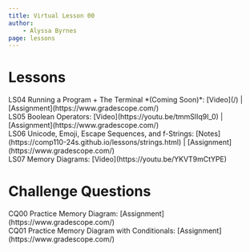 ```yaml
---
title: Virtual Lesson 00
author:
    - Alyssa Byrnes
page: lessons
---
```


# Lessons
<div class="box link-page m-2 p-4">

<div class="plan Class"><span class="kind">LS04 </span>
<span class="title">Running a Program + The Terminal *(Coming Soon)*:</span>
[Video](/) | [Assignment](https://www.gradescope.com/)
</div>

<div class="plan Class"><span class="kind">LS05 </span>
<span class="title">Boolean Operators:</span>
[Video](https://youtu.be/tmmSlIq9I_0) | [Assignment](https://www.gradescope.com/)
</div>

<div class="plan Class"><span class="kind">LS06 </span>
<span class="title">Unicode, Emoji, Escape Sequences, and f-Strings:</span>
[Notes](https://comp110-24s.github.io/lessons/strings.html) | [Assignment](https://www.gradescope.com/)
</div>

<div class="plan Class"><span class="kind">LS07 </span>
<span class="title">Memory Diagrams:</span>
[Video](https://youtu.be/YKVT9mCtYPE)
</div>

</div>

# Challenge Questions
<div class="box link-page m-2 p-4">

<div class="plan Class"><span class="kind">CQ00 </span>
<span class="title">Practice Memory Diagram:</span>
[Assignment](https://www.gradescope.com/)
</div>

<div class="plan Class"><span class="kind">CQ01 </span>
<span class="title">Practice Memory Diagram with Conditionals:</span>
[Assignment](https://www.gradescope.com/)
</div>

</div>

